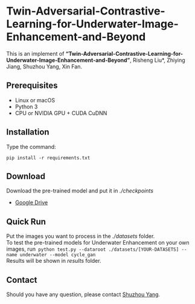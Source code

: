 # Twin-Adversarial-Contrastive-Learning-for-Underwater-Image-Enhancement-and-Beyond
This is an implement of **“Twin-Adversarial-Contrastive-Learning-for-Underwater-Image-Enhancement-and-Beyond”**,
Risheng Liu*, Zhiying Jiang, Shuzhou Yang, Xin Fan.

## Prerequisites
- Linux or macOS
- Python 3
- CPU or NVIDIA GPU + CUDA CuDNN

## Installation
Type the command:
```
pip install -r requirements.txt
```

## Download
Download the pre-trained model and put it in _./checkpoints_
- [Google Drive](https://drive.google.com/file/d/1MQkXjzEFYubDsc7aBhAmX7FjcvHnvZ2D/view?usp=sharing)

## Quick Run
Put the images you want to process in the _./datasets_ folder. \
To test the pre-trained models for Underwater Enhancement on your own images, run
​```
python test.py --dataroot ./datasets/[YOUR-DATASETS] --name underwater --model cycle_gan
​``` \
Results will be shown in _results_ folder.

## Contact
Should you have any question, please contact [Shuzhou Yang].

[Shuzhou Yang]:yszdyx@gmail.com